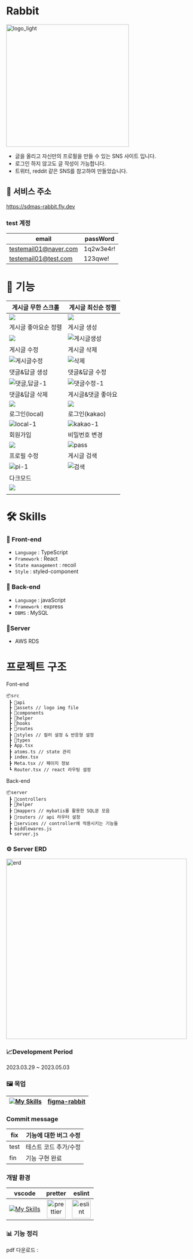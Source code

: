 # Rabbit
<img width="328" alt="logo_light" src="https://user-images.githubusercontent.com/105098581/235834084-71f07345-3396-445c-82ab-7c9f88ce0f5e.png">  

- 글을 올리고 자신만의 프로필을 만들 수 있는 SNS 사이트 입니다.   
- 로그인 하지 않고도 글 작성이 가능합니다.  
- 트위터, reddit 같은 SNS를 참고하여 만들었습니다.

## 💫 서비스 주소
https://sdmas-rabbit.fly.dev

### test 계정
| email                 | passWord  |
| --------------------- | --------- |
| testemail01@naver.com | 1q2w3e4r! |
| testemail01@test.com  | 123qwe!   |

# 🌟 기능

| 게시글 무한 스크롤                                                                                                     | 게시글 최신순 정렬                                                                                                    |
| ---------------------------------------------------------------------------------------------------------------------- | --------------------------------------------------------------------------------------------------------------------- |
| ![](https://user-images.githubusercontent.com/105098581/235679195-eb821f04-584a-43e4-bfd4-cb6e3acbba3b.gif)            | ![](https://user-images.githubusercontent.com/105098581/235680606-346e4323-09f9-4d93-8e81-9758c14ac812.gif)           |
| 게시글 좋아요순 정렬                                                                                                   | 게시글 생성                                                                                                           |
| ![](https://user-images.githubusercontent.com/105098581/235828578-b4d8d3a5-cbc3-45c7-ada8-82a0ad89c227.gif)            | ![게시글생성](https://user-images.githubusercontent.com/105098581/235828838-9faba980-bb3d-4d79-983d-3d898049e203.gif) |
| 게시글 수정                                                                                                            | 게시글 삭제                                                                                                           |
| ![게시글수정](https://user-images.githubusercontent.com/105098581/235828988-efd13fb8-3345-4e91-8df0-1ab828da4ecf.gif)  | ![삭제](https://user-images.githubusercontent.com/105098581/235829138-0f07fd3a-da4d-4081-80bf-d87be5ebfb8c.gif)       |
| 댓글&답글 생성                                                                                                         | 댓글&답글 수정                                                                                                        |
| ![댓글,답글-1](https://user-images.githubusercontent.com/105098581/235829335-86f762fe-3971-414a-a962-4e1ee663c6b3.gif) | ![댓글수정-1](https://user-images.githubusercontent.com/105098581/235829643-bdb6b4aa-cb1c-4b78-a869-fb870a82adb4.gif) |
| 댓글&답글 삭제                                                                                                         | 게시글&댓글 좋아요                                                                                                    |
| ![](https://user-images.githubusercontent.com/105098581/235829787-878a81f6-8ad5-4e7f-a63c-465923f24089.gif)            | ![](https://user-images.githubusercontent.com/105098581/235829948-3f0d3df1-b645-47c5-8fff-83a28c618ce3.gif)           |
| 로그인(local)                                                                                                          | 로그인(kakao)                                                                                                         |
| ![local-1](https://user-images.githubusercontent.com/105098581/235830903-594aa54e-8abf-4d6f-a811-e1297561781d.gif)     | ![kakao-1](https://user-images.githubusercontent.com/105098581/235830898-c1d77bd3-fb96-436c-b7d2-73c3b30e7fcd.gif)    |
| 회원가입                                                                                                               | 비밀번호 변경                                                                                                         |
| ![](https://user-images.githubusercontent.com/105098581/235831488-91133916-1b69-4983-82ed-260de9971d02.gif)            | ![pass](https://user-images.githubusercontent.com/105098581/235831633-79badfc7-f23b-48f9-90c9-df8db940efaf.gif)       |
| 프로필 수정                                                                                                            | 게시글 검색                                                                                                           |
| ![pi-1](https://user-images.githubusercontent.com/105098581/235831772-3578b9b3-ff58-4b52-b923-43e681dc89df.gif)        | ![검색](https://user-images.githubusercontent.com/105098581/235831928-76dd9b9d-eda4-4a0b-b224-c7fc2fca091a.gif)       |
| 다크모드                                                                                                               |                                                                                                                       |
| ![](https://user-images.githubusercontent.com/105098581/235830126-7892efb7-62a6-4d56-9a3b-017660a8d663.gif)            |
|                                                                                                                        |


# 🛠️ Skills

### 📄 Front-end

- `Language` : TypeScript  
- `Framework` : React  
- `State management` : recoil  
- `Style` : styled-component  
### 💾 Back-end

- `Language` : javaScript
- `Framework` : express
- `DBMS` : MySQL
### 🔋Server

- AWS RDS
# 프로젝트 구조
Font-end
```
📦src
 ┣ 📂api
 ┣ 📂assets // logo img file
 ┣ 📂components
 ┣ 📂helper
 ┣ 📂hooks
 ┣ 📂routes
 ┣ 📂styles // 컬러 설정 & 반응형 설정
 ┣ 📂types
 ┣ App.tsx
 ┣ atoms.ts // state 관리
 ┣ index.tsx
 ┣ Meta.tsx // 페이지 정보
 ┗ Router.tsx // react 라우팅 설정
```
Back-end
```
📦server
 ┣ 📂controllers
 ┣ 📂helper
 ┣ 📂mappers // mybatis를 활용한 SQL문 모음
 ┣ 📂routers // api 라우터 설정
 ┣ 📂services // controller에 적용시키는 기능들
 ┣ middlewares.js
 ┗ server.js
```
### ⚙️ Server ERD
<img width="483" alt="erd" src="https://user-images.githubusercontent.com/105098581/235833047-e14042ef-9a56-45ec-abb9-5dfa59d8e901.png">


### 📈Development Period

2023.03.29 ~ 2023.05.03

### 🖼️ 목업

| [![My Skills](https://skillicons.dev/icons?i=figma&theme=light)](https://skillicons.dev) | [figma-rabbit](https://www.figma.com/file/VdqnJ2uhOuZA9jhywhxCsX/Like-Reddit?node-id=8-70&t=WSYYUJuWCmMMVJgE-0) |
| ---------------------------------------------------------------------------------------- | --------------------------------------------------------------------------------------------------------------- |

### Commit message 
| fix  | 기능에 대한 버그 수정 |
| ---- | --------------------- |
| test | 테스트 코드 추가/수정 |
| fin  | 기능 구현 완료        |
### 개발 환경
|                                    vscode                                     |                                                                   pretter                                                                    |                                                                   eslint                                                                   |
| :---------------------------------------------------------------------------: | :------------------------------------------------------------------------------------------------------------------------------------------: | :----------------------------------------------------------------------------------------------------------------------------------------: |
| [![My Skills](https://skillicons.dev/icons?i=vscode)](https://skillicons.dev) | <img width="50" alt="prettier" src="https://user-images.githubusercontent.com/105098581/235866550-a35ae665-c5d0-4357-8040-93c12f791f50.png"> | <img width="50" alt="eslint" src="https://user-images.githubusercontent.com/105098581/235866608-b6ef0c39-f2e1-4406-bf24-919441bde36c.png"> |

### 📊 기능 정리 
pdf 다운로드 : 

